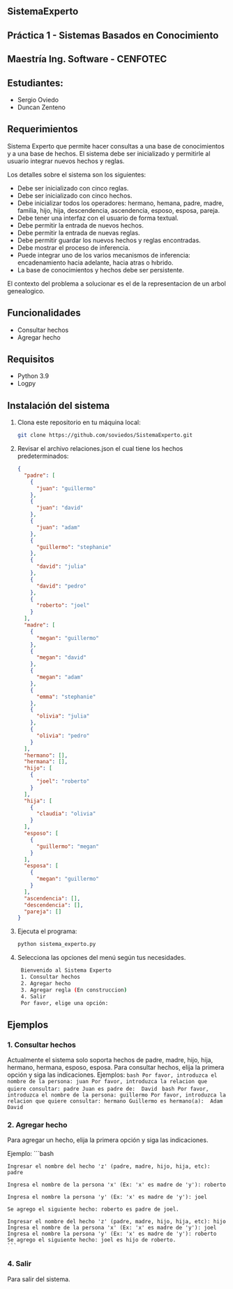 ## SistemaExperto
## Práctica 1 - Sistemas Basados en Conocimiento
## Maestría Ing. Software - CENFOTEC

## Estudiantes:
- Sergio Oviedo
- Duncan Zenteno

## Requerimientos
Sistema Experto que permite hacer consultas a una base de conocimientos y a una base de hechos.
El sistema debe ser inicializado y permitirle al usuario integrar nuevos hechos y reglas.

Los detalles sobre el sistema son los siguientes:
- Debe ser inicializado con cinco reglas.
- Debe ser inicializado con cinco hechos.
- Debe inicializar todos los operadores: hermano, hemana, padre, madre, familia, hijo, hija, descendencia, ascendencia, esposo, esposa, pareja.
- Debe tener una interfaz con el usuario de forma textual.
- Debe permitir la entrada de nuevos hechos.
- Debe permitir la entrada de nuevas reglas.
- Debe permitir guardar los nuevos hechos y reglas encontradas.
- Debe mostrar el proceso de inferencia.
- Puede integrar uno de los varios mecanismos de inferencia: encadenamiento hacia adelante, hacia atras o hıbrido.
- La base de conocimientos y hechos debe ser persistente.

El contexto del problema a solucionar es el de la representacion de un  arbol genealogico.

## Funcionalidades
- Consultar hechos
- Agregar hecho

## Requisitos
- Python 3.9
- Logpy

## Instalación del sistema
1. Clona este repositorio en tu máquina local:
   ```bash
   git clone https://github.com/soviedos/SistemaExperto.git
   ```
    
2. Revisar el archivo relaciones.json el cual tiene los hechos predeterminados:
    ```json
    {
      "padre": [
        {
          "juan": "guillermo"
        },
        {
          "juan": "david"
        },
        {
          "juan": "adam"
        },
        {
          "guillermo": "stephanie"
        },
        {
          "david": "julia"
        },
        {
          "david": "pedro"
        },
        {
          "roberto": "joel"
        }
      ],
      "madre": [
        {
          "megan": "guillermo"
        },
        {
          "megan": "david"
        },
        {
          "megan": "adam"
        },
        {
          "emma": "stephanie"
        },
        {
          "olivia": "julia"
        },
        {
          "olivia": "pedro"
        }
      ],
      "hermano": [],
      "hermana": [],
      "hijo": [
        {
          "joel": "roberto"
        }
      ],
      "hija": [
        {
          "claudia": "olivia"
        }
      ],
      "esposo": [
        {
          "guillermo": "megan"
        }
      ],
      "esposa": [
        {
          "megan": "guillermo"
        }
      ],
      "ascendencia": [],
      "descendencia": [],
      "pareja": []
    }
    ```

3. Ejecuta el programa:
   ```bash
   python sistema_experto.py
   ```

4. Selecciona las opciones del menú según tus necesidades.
   ```bash
    Bienvenido al Sistema Experto
    1. Consultar hechos
    2. Agregar hecho
    3. Agregar regla (En construccion)
    4. Salir
    Por favor, elige una opción:
   ```

## Ejemplos
### 1. Consultar hechos
Actualmente el sistema solo soporta hechos de padre, madre, hijo, hija, hermano, hermana, esposo, esposa. Para consultar hechos, elija la primera opción y siga las indicaciones.
Ejemplos: 
    ```bash
    Por favor, introduzca el nombre de la persona: juan
    Por favor, introduzca la relacion que quiere consultar: padre
    Juan es padre de: 
    David
    ```
    ```bash
    Por favor, introduzca el nombre de la persona: guillermo
    Por favor, introduzca la relacion que quiere consultar: hermano
    Guillermo es hermano(a): 
    Adam
    David
    ```

### 2. Agregar hecho    
Para agregar un hecho, elija la primera opción y siga las indicaciones.
 
Ejemplo:
    ```bash
    
    Ingresar el nombre del hecho 'z' (padre, madre, hijo, hija, etc): padre
    
    Ingresa el nombre de la persona 'x' (Ex: 'x' es madre de 'y'): roberto
    
    Ingresa el nombre la persona 'y' (Ex: 'x' es madre de 'y'): joel 
    
    Se agrego el siguiente hecho: roberto es padre de joel.
        
    Ingresar el nombre del hecho 'z' (padre, madre, hijo, hija, etc): hijo
    Ingresa el nombre de la persona 'x' (Ex: 'x' es madre de 'y'): joel
    Ingresa el nombre la persona 'y' (Ex: 'x' es madre de 'y'): roberto
    Se agrego el siguiente hecho: joel es hijo de roberto.
    ```
    
### 4. Salir
Para salir del sistema.

